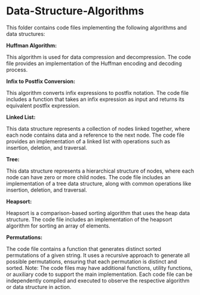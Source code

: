 # Data-Structure-Algorithms
This folder contains code files implementing the following algorithms and data structures:

**Huffman Algorithm:**

This algorithm is used for data compression and decompression.
The code file provides an implementation of the Huffman encoding and decoding process.

**Infix to Postfix Conversion:**

This algorithm converts infix expressions to postfix notation.
The code file includes a function that takes an infix expression as input and returns its equivalent postfix expression.

**Linked List:**

This data structure represents a collection of nodes linked together, where each node contains data and a reference to the next node.
The code file provides an implementation of a linked list with operations such as insertion, deletion, and traversal.

**Tree:**

This data structure represents a hierarchical structure of nodes, where each node can have zero or more child nodes.
The code file includes an implementation of a tree data structure, along with common operations like insertion, deletion, and traversal.

**Heapsort:**

Heapsort is a comparison-based sorting algorithm that uses the heap data structure.
The code file includes an implementation of the heapsort algorithm for sorting an array of elements.

**Permutations:**

The code file contains a function that generates distinct sorted permutations of a given string.
It uses a recursive approach to generate all possible permutations, ensuring that each permutation is distinct and sorted.
Note: The code files may have additional functions, utility functions, or auxiliary code to support the main implementation. Each code file can be independently compiled and executed to observe the respective algorithm or data structure in action.

